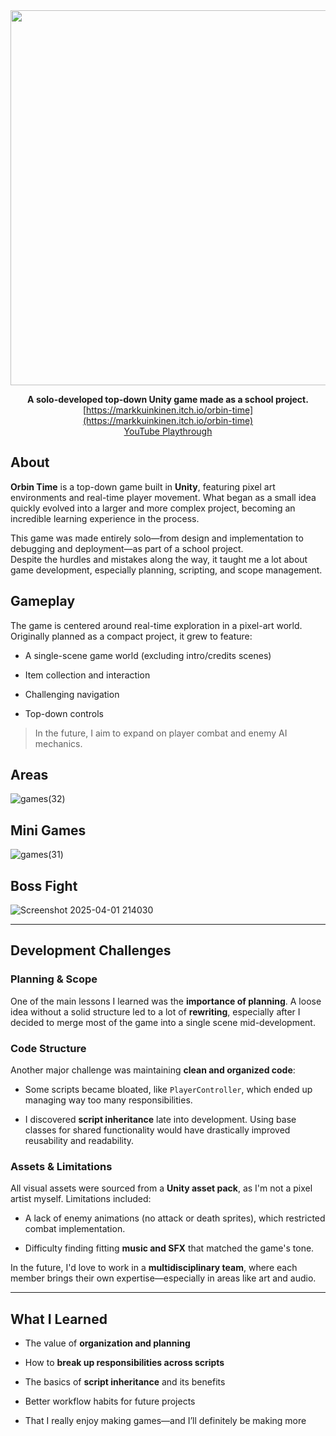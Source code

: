 <div id="header" align="center">


  <img src="https://github.com/user-attachments/assets/65277b56-27de-4884-a8c4-6e357f080aba3" width="600"/>


**A solo-developed top-down Unity game made as a school project.**  
[https://markkuinkinen.itch.io/orbin-time](https://markkuinkinen.itch.io/orbin-time)  
[YouTube Playthrough](https://youtu.be/_1mI_MjGDyQ)
</div>

## About

**Orbin Time** is a top-down game built in **Unity**, featuring pixel art environments and real-time player movement. What began as a small idea quickly evolved into a larger and more complex project, becoming an incredible learning experience in the process.

This game was made entirely solo—from design and implementation to debugging and deployment—as part of a school project.  
Despite the hurdles and mistakes along the way, it taught me a lot about game development, especially planning, scripting, and scope management.


##  Gameplay
The game is centered around real-time exploration in a pixel-art world. Originally planned as a compact project, it grew to feature:

-   A single-scene game world (excluding intro/credits scenes)
    
-   Item collection and interaction
    
-   Challenging navigation
    
-   Top-down controls
    

> In the future, I aim to expand on player combat and enemy AI mechanics.
## Areas
![games(32)](https://github.com/user-attachments/assets/c9010e93-3ff0-4b3b-823c-783e4dd72d65)

##  Mini Games
![games(31)](https://github.com/user-attachments/assets/d8fba878-93d0-4e33-8b07-6d73303e1642)

##  Boss Fight
![Screenshot 2025-04-01 214030](https://github.com/user-attachments/assets/ee5e2c9a-1b39-400d-8654-7483129e895e)


----------

##  Development Challenges

### Planning & Scope

One of the main lessons I learned was the **importance of planning**. A loose idea without a solid structure led to a lot of **rewriting**, especially after I decided to merge most of the game into a single scene mid-development.

###  Code Structure

Another major challenge was maintaining **clean and organized code**:

-   Some scripts became bloated, like `PlayerController`, which ended up managing way too many responsibilities.
    
-   I discovered **script inheritance** late into development. Using base classes for shared functionality would have drastically improved reusability and readability.
    

### Assets & Limitations

All visual assets were sourced from a **Unity asset pack**, as I'm not a pixel artist myself. Limitations included:

-   A lack of enemy animations (no attack or death sprites), which restricted combat implementation.
    
-   Difficulty finding fitting **music and SFX** that matched the game's tone.
    

In the future, I'd love to work in a **multidisciplinary team**, where each member brings their own expertise—especially in areas like art and audio.

----------

## What I Learned

-   The value of **organization and planning**
    
-   How to **break up responsibilities across scripts**
    
-   The basics of **script inheritance** and its benefits
    
-   Better workflow habits for future projects
    
-   That I really enjoy making games—and I’ll definitely be making more
